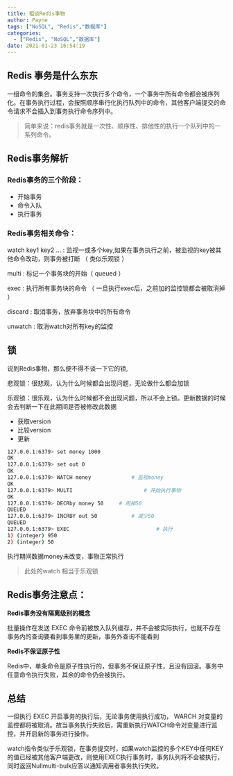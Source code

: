 ```yaml
---
title: 粗谈Redis事物
author: Payne
tags: ["NoSQL", "Redis","数据库"]
categories:
  - ["Redis", "NoSQL","数据库"]
date: 2021-01-23 16:54:19
---
```

## Redis 事务是什么东东

一组命令的集合。事务支持一次执行多个命令，一个事务中所有命令都会被序列化。在事务执行过程，会按照顺序串行化执行队列中的命令，其他客户端提交的命令请求不会插入到事务执行命令序列中。

> 简单来说：redis事务就是一次性、顺序性、排他性的执行一个队列中的一系列命令。　

<!--more-->
## Redis事务解析

### Redis事务的三个阶段：

- 开始事务
- 命令入队
- 执行事务

### **Redis事务相关命令：**

watch key1 key2 ... : 监视一或多个key,如果在事务执行之前，被监视的key被其他命令改动，则事务被打断 （ 类似乐观锁 ）

multi : 标记一个事务块的开始（ queued ）

exec : 执行所有事务块的命令 （ 一旦执行exec后，之前加的监控锁都会被取消掉 ）　

discard : 取消事务，放弃事务块中的所有命令

unwatch : 取消watch对所有key的监控

## 锁

说到Redis事物，那么便不得不谈一下它的锁,

悲观锁：很悲观，认为什么时候都会出现问题，无论做什么都会加锁

乐观锁：很乐观，认为什么时候都不会出现问题，所以不会上锁。更新数据的时候会去判断一下在此期间是否被修改此数据

- 获取version
- 比较version
- 更新

```bash
127.0.0.1:6379> set money 1000
OK
127.0.0.1:6379> set out 0
OK
127.0.0.1:6379> WATCH money 			# 监视money
OK
127.0.0.1:6379> MULTI				  		# 开始执行事物 
OK
127.0.0.1:6379> DECRby money 50		# 用掉50  
QUEUED
127.0.0.1:6379> INCRBY out 50		 	# 减少50
QUEUED	
127.0.0.1:6379> EXEC							# 执行
1) (integer) 950
2) (integer) 50
```

执行期间数据money未改变，事物正常执行

> 此处的watch 相当于乐观锁


## Redis事务注意点：

**Redis事务没有隔离级别的概念**

批量操作在发送 EXEC 命令前被放入队列缓存，并不会被实际执行，也就不存在事务内的查询要看到事务里的更新，事务外查询不能看到

**Redis不保证原子性**

Redis中，单条命令是原子性执行的，但事务不保证原子性，且没有回滚。事务中任意命令执行失败，其余的命令仍会被执行。

##  总结

一但执行 EXEC 开启事务的执行后，无论事务使用执行成功， WARCH 对变量的监控都将被取消。故当事务执行失败后，需重新执行WATCH命令对变量进行监控，并开启新的事务进行操作。

watch指令类似于乐观锁，在事务提交时，如果watch监控的多个KEY中任何KEY的值已经被其他客户端更改，则使用EXEC执行事务时，事务队列将不会被执行，同时返回Nullmulti-bulk应答以通知调用者事务执行失败。


